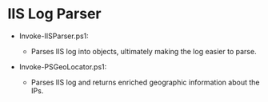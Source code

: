 # IIS Log Parser
* Invoke-IISParser.ps1: <br>
  * Parses IIS log into objects, ultimately making the log easier to parse. 

* Invoke-PSGeoLocator.ps1: <br>
  * Parses IIS log and returns enriched geographic information about the IPs.
